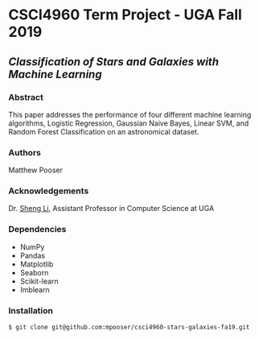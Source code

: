# CSCI4960 Term Project - UGA Fall 2019

## *Classification of Stars and Galaxies with Machine Learning*

### Abstract

This paper addresses the performance of four different machine learning algorithms,
Logistic Regression, Gaussian Naive Bayes, Linear SVM, and Random Forest Classification on an
astronomical dataset.

### Authors

Matthew Pooser

### Acknowledgements

Dr. [Sheng Li](https://cobweb.cs.uga.edu/~shengli/), Assistant Professor in Computer Science at UGA

### Dependencies

* NumPy
* Pandas
* Matplotlib
* Seaborn
* Scikit-learn
* Imblearn

### Installation

`$ git clone git@github.com:mpooser/csci4960-stars-galaxies-fa19.git`

